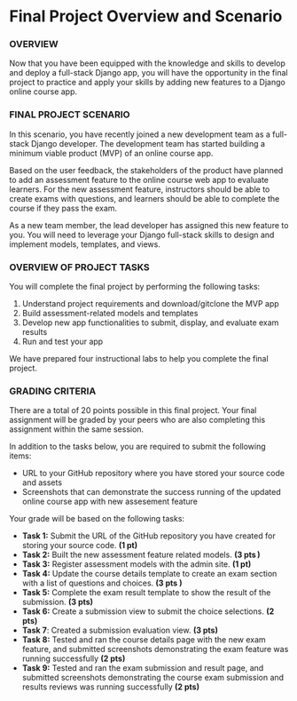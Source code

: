 # Final Project Overview and Scenario

### OVERVIEW 

Now that you have been equipped with the knowledge and skills to develop and deploy a full-stack Django app, you will have the opportunity in the final project to practice and apply your skills by adding new features to a Django online course app.

### FINAL PROJECT SCENARIO 

In this scenario, you have recently joined a new development team as a full-stack Django developer. The development team has started building a minimum viable product (MVP) of an online course app. 

Based on the user feedback, the stakeholders of the product have planned to add an assessment feature to the online course web app to evaluate learners. For the new assessment feature, instructors should be able to create exams with questions, and learners should be able to complete the course if they pass the exam. 

As a new team member, the lead developer has assigned this new feature to you. You will need to leverage your Django full-stack skills to design and implement models, templates, and views. 

### OVERVIEW OF PROJECT TASKS

You will complete the final project by performing the following tasks:

1. Understand project requirements and download/gitclone the MVP app
2. Build assessment-related models and templates
3. Develop new app functionalities to submit, display, and evaluate exam results
4. Run and test your app

We have prepared four instructional labs to help you complete the final project.

### GRADING CRITERIA 

There are a total of 20 points possible in this final project. Your final assignment will be graded by your peers who are also completing this assignment within the same session. 

In addition to the tasks below, you are required to submit the following items: 

- URL to your GitHub repository where you have stored your source code and assets 
- Screenshots that can demonstrate the success running of the updated online course app with new assesement feature

Your grade will be based on the following tasks: 

- **Task 1:** Submit the URL of the GitHub repository you have created for storing your source code. **(1 pt)** 
- **Task 2:** Built the new assessment feature related models. **(3 pts )**
- **Task 3:** Register assessment models with the admin site. **(1 pt)**
- **Task 4:** Update the course details template to create an exam section with a list of questions and choices. **(3 pts )**
- **Task 5:** Complete the exam result template to show the result of the submission. **(3 pts)**
- **Task 6:** Create a submission view to submit the choice selections. **(2 pts)** 
- **Task 7**: Created a submission evaluation view. **(3 pts)** 
- **Task 8:** Tested and ran the course details page with the new exam feature, and submitted screenshots demonstrating the exam feature was running successfully **(2 pts)** 
- **Task 9:** Tested and ran the exam submission and result page, and submitted screenshots demonstrating the course exam submission and results reviews was running successfully **(2 pts)**
